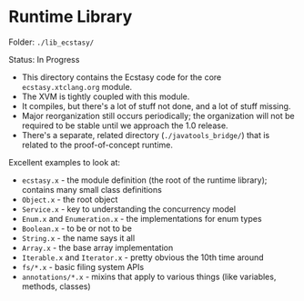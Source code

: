 # Runtime Library

Folder: `./lib_ecstasy/`

Status: In Progress

* This directory contains the Ecstasy code for the core `ecstasy.xtclang.org` module.
* The XVM is tightly coupled with this module.
* It compiles, but there's a lot of stuff not done, and a lot of stuff missing.
* Major reorganization still occurs periodically; the organization will not be required to be stable until we approach the 1.0 release.
* There's a separate, related directory (`./javatools_bridge/`) that is related to the proof-of-concept runtime.

Excellent examples to look at:
* `ecstasy.x` - the module definition (the root of the runtime library); contains many small class definitions
* `Object.x` - the root object
* `Service.x` - key to understanding the concurrency model
* `Enum.x` and `Enumeration.x` - the implementations for enum types
* `Boolean.x` - to be or not to be
* `String.x` - the name says it all
* `Array.x` - the base array implementation
* `Iterable.x` and `Iterator.x` - pretty obvious the 10th time around
* `fs/*.x` - basic filing system APIs
* `annotations/*.x` - mixins that apply to various things (like variables, methods, classes)
